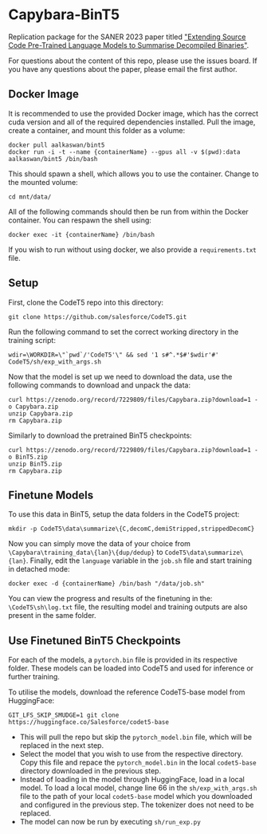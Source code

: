 # Capybara-BinT5
Replication package for the SANER 2023 paper titled ["Extending Source Code Pre-Trained Language Models to Summarise Decompiled Binaries"](https://arxiv.org/abs/2301.01701). 

For questions about the content of this repo, please use the issues board. If you have any questions about the paper, please email the first author.

## Docker Image
It is recommended to use the provided Docker image, which has the correct cuda version and all of the required dependencies installed. 
Pull the image, create a container, and mount this folder as a volume:

``` 
docker pull aalkaswan/bint5
docker run -i -t --name {containerName} --gpus all -v $(pwd):data aalkaswan/bint5 /bin/bash
```

This should spawn a shell, which allows you to use the container. Change to the mounted volume:
```
cd mnt/data/
```

All of the following commands should then be run from within the Docker container. You can respawn the shell using:

```
docker exec -it {containerName} /bin/bash
```

If you wish to run without using docker, we also provide a `requirements.txt` file.

## Setup 
First, clone the CodeT5 repo into this directory:

```
git clone https://github.com/salesforce/CodeT5.git
```

Run the following command to set the correct working directory in the training script:

```wdir=\WORKDIR=\"`pwd`/'CodeT5'\" && sed '1 s#^.*$#'$wdir'#' CodeT5/sh/exp_with_args.sh```

Now that the model is set up we need to download the data, use the following commands to download and unpack the data:
```
curl https://zenodo.org/record/7229809/files/Capybara.zip?download=1 -o Capybara.zip
unzip Capybara.zip
rm Capybara.zip
```
Similarly to download the pretrained BinT5 checkpoints:
```
curl https://zenodo.org/record/7229809/files/Capybara.zip?download=1 -o BinT5.zip
unzip BinT5.zip
rm Capybara.zip
```

## Finetune Models 
To use this data in BinT5, setup the data folders in the CodeT5 project:
```
mkdir -p CodeT5\data\summarize\{C,decomC,demiStripped,strippedDecomC}
```
Now you can simply move the data of your choice from `\Capybara\training_data\{lan}\{dup/dedup}` to `CodeT5\data\summarize\{lan}`. 
Finally, edit the `language` variable in the `job.sh` file and start training in detached mode:

```
docker exec -d {containerName} /bin/bash "/data/job.sh"
``` 

You can view the progress and results of the finetuning in the: `\CodeT5\sh\log.txt` file, the resulting model and training outputs are also present in the same folder.

## Use Finetuned BinT5 Checkpoints
For each of the models, a `pytorch.bin` file is provided in its respective folder. 
These models can be loaded into CodeT5 and used for inference or further training.

To utilise the models, download the reference CodeT5-base model from HuggingFace:

```GIT_LFS_SKIP_SMUDGE=1 git clone https://huggingface.co/Salesforce/codet5-base```

- This will pull the repo but skip the `pytorch_model.bin` file, which will be replaced in the next step. 
- Select the model that you wish to use from the respective directory. Copy this file and repace the `pytorch_model.bin` in the local `codet5-base` directory downloaded in the previous step. 
- Instead of loading in the model through HuggingFace, load in a local model. To load a local model, change line 66 in the `sh/exp_with_args.sh` file to the path of your local `codet5-base` model which you downloaded and configured in the previous step. The tokenizer does not need to be replaced. 
- The model can now be run by executing `sh/run_exp.py`